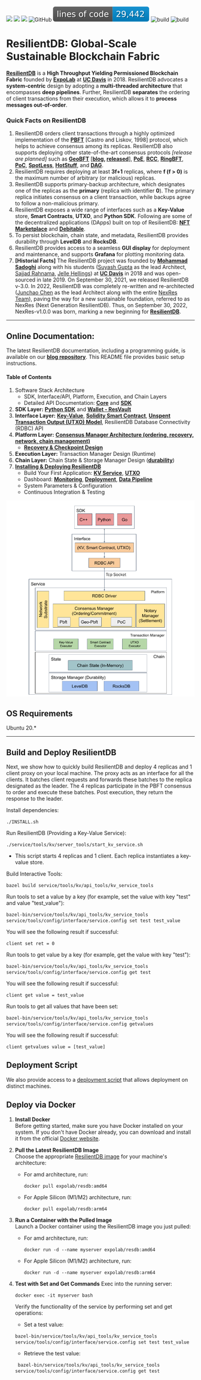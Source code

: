 ![](https://img.shields.io/github/v/release/resilientdb/resilientdb)
![](https://img.shields.io/badge/language-c++-orange.svg)
![](https://img.shields.io/badge/platform-Ubuntu20.0+-lightgrey.svg)
![GitHub](https://img.shields.io/github/license/resilientdb/resilientdb)
![Generated Button](./img/badge.svg)
![build](https://github.com/resilientdb/resilientdb/workflows/bazel-build%20CI/badge.svg)
![build](https://github.com/resilientdb/resilientdb/workflows/Unite%20Test/badge.svg)

# ResilientDB: Global-Scale Sustainable Blockchain Fabric

**[ResilientDB](https://resilientdb.com/)** is a **High Throughput Yielding Permissioned Blockchain Fabric** founded by **[ExpoLab](https://expolab.org/)** at **[UC Davis](https://www.ucdavis.edu/)** in 2018. ResilientDB advocates a **system-centric** design by adopting a **multi-threaded architecture** that encompasses **deep pipelines**. Further, ResilientDB **separates** the ordering of client transactions from their execution, which allows it to **process messages out-of-order**.

### Quick Facts on ResilientDB
1. ResilientDB orders client transactions through a highly optimized implementation of the  **[PBFT](https://pmg.csail.mit.edu/papers/osdi99.pdf)** [Castro and Liskov, 1998] protocol, which helps to achieve consensus among its replicas. ResilientDB also supports deploying other state-of-the-art consensus protocols *[release are planned]* such as **[GeoBFT](http://www.vldb.org/pvldb/vol13/p868-gupta.pdf)** [**[blog](https://blog.resilientdb.com/2023/03/07/GeoBFT.html), [released](https://github.com/resilientdb/resilientdb/releases/tag/nexres-v1.1.0)**], **[PoE](https://openproceedings.org/2021/conf/edbt/p111.pdf)**, **[RCC](https://arxiv.org/abs/1911.00837)**, **[RingBFT](https://openproceedings.org/2022/conf/edbt/paper-73.pdf)**, **[PoC](https://arxiv.org/abs/2302.02325)**, **[SpotLess](https://arxiv.org/abs/2302.02118)**, **[HotStuff](https://arxiv.org/abs/1803.05069)**, and **[DAG](https://arxiv.org/pdf/2105.11827.pdf)**.
2. ResilientDB requires deploying at least **3f+1** replicas, where **f (f > 0)** is the maximum number of arbitrary (or malicious) replicas.
3. ResilientDB supports primary-backup architecture, which designates one of the replicas as the **primary** (replica with identifier **0**). The primary replica initiates consensus on a client transaction, while backups agree to follow a non-malicious primary.
4. ResilientDB exposes a wide range of interfaces such as a **Key-Value** store, **Smart Contracts**, **UTXO**, and **Python SDK**. Following are some of the decentralized applications (DApps) built on top of ResilientDB: **[NFT Marketplace](https://nft.resilientdb.com/)** and **[Debitable](https://debitable.resilientdb.com/)**.
5. To persist blockchain, chain state, and metadata, ResilientDB provides durability through  **LevelDB** and **RocksDB**.
6. ResilientDB provides access to a seamless **GUI display** for deployment and maintenance, and supports  **Grafana** for plotting monitoring data. 
7. **[Historial Facts]** The ResilientDB project was founded by **[Mohammad Sadoghi](https://expolab.org/)** along with his students ([Suyash Gupta](https://gupta-suyash.github.io/index.html) as the lead Architect, [Sajjad Rahnama](https://sajjadrahnama.com/), [Jelle Hellings](https://www.jhellings.nl/)) at **[UC Davis](https://www.ucdavis.edu/)** in 2018 and was open-sourced in late 2019. On September 30, 2021, we released ResilientDB v-3.0. In 2022, ResilientDB was completely re-written and re-architected ([Junchao Chen](https://github.com/cjcchen) as the lead Architect along with the entire [NexRes Team](https://resilientdb.com/)), paving the way for a new sustainable foundation, referred to as NexRes (Next Generation ResilientDB). Thus, on September 30, 2022, NexRes-v1.0.0 was born, marking a new beginning for **[ResilientDB](https://resilientdb.com/)**.

---


## Online Documentation:

The latest ResilientDB documentation, including a programming guide, is available on our **[blog repository](https://blog.resilientdb.com/archive.html?tag=NexRes)**. This README file provides basic setup instructions.

#### Table of Contents
1. Software Stack Architecture 
   - SDK, Interface/API, Platform, Execution, and Chain Layers 
   - Detailed API Documentation: **[Core](https://api.resilientdb.com/)** and **[SDK](https://sdk.resilientdb.com/)**
2. **SDK Layer:** **[Python SDK](https://blog.resilientdb.com/2023/02/01/UsingPythonSDK.html)** and **[Wallet - ResVault](https://blog.resilientdb.com/2023/09/21/ResVault.html)**
3. **Interface Layer:** **[Key-Value](https://blog.resilientdb.com/2022/09/28/GettingStartedNexRes.html)**, **[Solidity Smart Contract](https://blog.resilientdb.com/2023/01/15/GettingStartedSmartContract.html)**, **[Unspent Transaction Output (UTXO) Model](https://blog.resilientdb.com/2023/02/12/UtxoOnNexres.html)**, ResilientDB Database Connectivity (RDBC) API
4. **Platform Layer:** **[Consensus Manager Architecture (ordering, recovery, network, chain management)](https://blog.resilientdb.com/2022/09/27/What_Is_NexRes.html)**
   - **[Recovery & Checkpoint Design](https://blog.resilientdb.com/2023/08/22/ViewChangeInNexRes.html)**
5. **Execution Layer:** Transaction Manager Design (Runtime) 
6. **Chain Layer:** Chain State & Storage Manager Design (**[durability](https://blog.resilientdb.com/2023/02/15/NexResDurabilityLayer.html)**) 
7. **[Installing & Deploying ResilientDB](https://blog.resilientdb.com/2022/09/28/GettingStartedNexRes.html)**
   - Build Your First Application: **[KV Service](https://blog.resilientdb.com/2022/09/28/StartYourApplication.html)**, **[UTXO](https://blog.resilientdb.com/2023/02/12/GettingStartedOnUtxo.html)**
   - Dashboard: **[Monitoring](https://blog.resilientdb.com/2022/12/06/NexResGrafanaDashboardInstallation.html)**, **[Deployment](https://blog.resilientdb.com/2022/12/06/DeployGrafanaDashboardOnOracleCloud.html)**, **[Data Pipeline](https://blog.resilientdb.com/2022/12/12/NexResGrafanaDashboardPipeline.html)**
   - System Parameters & Configuration   
   - Continuous Integration & Testing 

![Nexres](./img/nexres.png)

## OS Requirements
Ubuntu 20.*

---

## Build and Deploy ResilientDB

Next, we show how to quickly build ResilientDB and deploy 4 replicas and 1 client proxy on your local machine. The proxy acts as an interface for all the clients. It batches client requests and forwards these batches to the replica designated as the leader. The 4 replicas participate in the PBFT consensus to order and execute these batches. Post execution, they return the response to the leader.

Install dependencies:

    ./INSTALL.sh


Run ResilientDB (Providing a Key-Value Service):

    ./service/tools/kv/server_tools/start_kv_service.sh
    
- This script starts 4 replicas and 1 client. Each replica instantiates a key-value store.

Build Interactive Tools:

    bazel build service/tools/kv/api_tools/kv_service_tools

Run tools to set a value by a key (for example, set the value with key "test" and value "test_value"):

    bazel-bin/service/tools/kv/api_tools/kv_service_tools service/tools/config/interface/service.config set test test_value
    
You will see the following result if successful:

    client set ret = 0

Run tools to get value by a key (for example, get the value with key "test"):

    bazel-bin/service/tools/kv/api_tools/kv_service_tools service/tools/config/interface/service.config get test 
    
You will see the following result if successful:

    client get value = test_value

Run tools to get all values that have been set:

    bazel-bin/service/tools/kv/api_tools/kv_service_tools service/tools/config/interface/service.config getvalues

You will see the following result if successful:

    client getvalues value = [test_value]

## Deployment Script

We also provide access to a [deployment script](https://github.com/resilientdb/resilientdb/tree/master/scripts/deploy) that allows deployment on distinct machines.

## Deploy via Docker

1. **Install Docker**  
   Before getting started, make sure you have Docker installed on your system. If you don't have Docker already, you can download and install it from the official [Docker website](https://www.docker.com/products/docker-desktop/).

2. **Pull the Latest ResilientDB Image**  
   Choose the appropriate [ResilientDB image](https://hub.docker.com/repository/docker/expolab/resdb/general) for your machine's architecture:

   - For amd architecture, run:
     ```shell
     docker pull expolab/resdb:amd64
     ```

   - For Apple Silicon (M1/M2) architecture, run:
     ```shell
     docker pull expolab/resdb:arm64
     ```

3. **Run a Container with the Pulled Image**  
   Launch a Docker container using the ResilientDB image you just pulled:

   - For amd architecture, run:
     ```shell
     docker run -d --name myserver expolab/resdb:amd64
     ```

   - For Apple Silicon (M1/M2) architecture, run:
     ```shell
     docker run -d --name myserver expolab/resdb:arm64
     ```

4. **Test with Set and Get Commands**
   Exec into the running server:
   ```shell
   docker exec -it myserver bash
   ```

   Verify the functionality of the service by performing set and get operations:

   - Set a test value:
   ```shell
   bazel-bin/service/tools/kv/api_tools/kv_service_tools service/tools/config/interface/service.config set test test_value
   ```

   - Retrieve the test value:
   ```
    bazel-bin/service/tools/kv/api_tools/kv_service_tools service/tools/config/interface/service.config get test
   ```